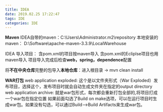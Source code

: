 ```yaml
---
title: IDEA
date: 2019.02.25 17:22:47
tags: IDE
categories: IDE
---
```



**Maven**
IDEA自带的maven：C:\Users\Administrator\.m2\repository
本地安装的maven： D:\Software\apache-maven-3.3.9\LocalWarehouse

IDEA 导入项目：
含pom.xml的项目按maven导入
含pom.xml的Ecliplse项目也用maven导入
项目导入完成后检查**web，spring，dependence**配置

将**不在中央仓库**完整的包导入**本地仓库**：进入根目录 → mvn clean install

**WAR打包**
web application exploded: 这个是以文件夹形式（War Exploded）发布项目，选择这个，发布项目时就会自动生成文件夹在指定的output directory
web application archive: 就是war包形式，每次都会重新打包全部的,将项目打成一个war包在指定位置
如果前面勾选了Build on make选项，可以在运行项目时生成war包。如果没有勾选，可以通过Build-->Build Artifacts来生成war包。
